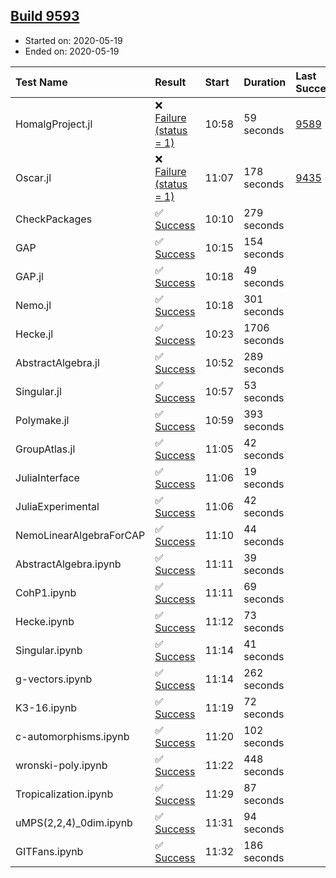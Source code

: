 ## [Build 9593](https://oscarci.mathematik.uni-kl.de/job/oscar/9593/)

* Started on: 2020-05-19
* Ended on: 2020-05-19

| Test Name    | Result | Start | Duration | Last Success | First Failure |
|:-------------|:-------|:------|:---------|:-------------|:--------------|
| HomalgProject.jl | ❌ [Failure (status = 1)](https://oscarci.mathematik.uni-kl.de/job/oscar/9593/artifact/logs/build-9593/HomalgProject.jl.log) | 10:58 | 59 seconds | [9589](https://oscarci.mathematik.uni-kl.de/job/oscar/9589/) | [9590](https://oscarci.mathematik.uni-kl.de/job/oscar/9590/) |
| Oscar.jl | ❌ [Failure (status = 1)](https://oscarci.mathematik.uni-kl.de/job/oscar/9593/artifact/logs/build-9593/Oscar.jl.log) | 11:07 | 178 seconds | [9435](https://oscarci.mathematik.uni-kl.de/job/oscar/9435/) | [9436](https://oscarci.mathematik.uni-kl.de/job/oscar/9436/) |
| CheckPackages | ✅ [Success](https://oscarci.mathematik.uni-kl.de/job/oscar/9593/artifact/logs/build-9593/CheckPackages.log) | 10:10 | 279 seconds |  |  |
| GAP | ✅ [Success](https://oscarci.mathematik.uni-kl.de/job/oscar/9593/artifact/logs/build-9593/GAP.log) | 10:15 | 154 seconds |  |  |
| GAP.jl | ✅ [Success](https://oscarci.mathematik.uni-kl.de/job/oscar/9593/artifact/logs/build-9593/GAP.jl.log) | 10:18 | 49 seconds |  |  |
| Nemo.jl | ✅ [Success](https://oscarci.mathematik.uni-kl.de/job/oscar/9593/artifact/logs/build-9593/Nemo.jl.log) | 10:18 | 301 seconds |  |  |
| Hecke.jl | ✅ [Success](https://oscarci.mathematik.uni-kl.de/job/oscar/9593/artifact/logs/build-9593/Hecke.jl.log) | 10:23 | 1706 seconds |  |  |
| AbstractAlgebra.jl | ✅ [Success](https://oscarci.mathematik.uni-kl.de/job/oscar/9593/artifact/logs/build-9593/AbstractAlgebra.jl.log) | 10:52 | 289 seconds |  |  |
| Singular.jl | ✅ [Success](https://oscarci.mathematik.uni-kl.de/job/oscar/9593/artifact/logs/build-9593/Singular.jl.log) | 10:57 | 53 seconds |  |  |
| Polymake.jl | ✅ [Success](https://oscarci.mathematik.uni-kl.de/job/oscar/9593/artifact/logs/build-9593/Polymake.jl.log) | 10:59 | 393 seconds |  |  |
| GroupAtlas.jl | ✅ [Success](https://oscarci.mathematik.uni-kl.de/job/oscar/9593/artifact/logs/build-9593/GroupAtlas.jl.log) | 11:05 | 42 seconds |  |  |
| JuliaInterface | ✅ [Success](https://oscarci.mathematik.uni-kl.de/job/oscar/9593/artifact/logs/build-9593/JuliaInterface.log) | 11:06 | 19 seconds |  |  |
| JuliaExperimental | ✅ [Success](https://oscarci.mathematik.uni-kl.de/job/oscar/9593/artifact/logs/build-9593/JuliaExperimental.log) | 11:06 | 42 seconds |  |  |
| NemoLinearAlgebraForCAP | ✅ [Success](https://oscarci.mathematik.uni-kl.de/job/oscar/9593/artifact/logs/build-9593/NemoLinearAlgebraForCAP.log) | 11:10 | 44 seconds |  |  |
| AbstractAlgebra.ipynb | ✅ [Success](https://oscarci.mathematik.uni-kl.de/job/oscar/9593/artifact/logs/build-9593/AbstractAlgebra.ipynb.log) | 11:11 | 39 seconds |  |  |
| CohP1.ipynb | ✅ [Success](https://oscarci.mathematik.uni-kl.de/job/oscar/9593/artifact/logs/build-9593/CohP1.ipynb.log) | 11:11 | 69 seconds |  |  |
| Hecke.ipynb | ✅ [Success](https://oscarci.mathematik.uni-kl.de/job/oscar/9593/artifact/logs/build-9593/Hecke.ipynb.log) | 11:12 | 73 seconds |  |  |
| Singular.ipynb | ✅ [Success](https://oscarci.mathematik.uni-kl.de/job/oscar/9593/artifact/logs/build-9593/Singular.ipynb.log) | 11:14 | 41 seconds |  |  |
| g-vectors.ipynb | ✅ [Success](https://oscarci.mathematik.uni-kl.de/job/oscar/9593/artifact/logs/build-9593/g-vectors.ipynb.log) | 11:14 | 262 seconds |  |  |
| K3-16.ipynb | ✅ [Success](https://oscarci.mathematik.uni-kl.de/job/oscar/9593/artifact/logs/build-9593/K3-16.ipynb.log) | 11:19 | 72 seconds |  |  |
| c-automorphisms.ipynb | ✅ [Success](https://oscarci.mathematik.uni-kl.de/job/oscar/9593/artifact/logs/build-9593/c-automorphisms.ipynb.log) | 11:20 | 102 seconds |  |  |
| wronski-poly.ipynb | ✅ [Success](https://oscarci.mathematik.uni-kl.de/job/oscar/9593/artifact/logs/build-9593/wronski-poly.ipynb.log) | 11:22 | 448 seconds |  |  |
| Tropicalization.ipynb | ✅ [Success](https://oscarci.mathematik.uni-kl.de/job/oscar/9593/artifact/logs/build-9593/Tropicalization.ipynb.log) | 11:29 | 87 seconds |  |  |
| uMPS(2,2,4)_0dim.ipynb | ✅ [Success](https://oscarci.mathematik.uni-kl.de/job/oscar/9593/artifact/logs/build-9593/uMPS-2-2-4-_0dim.ipynb.log) | 11:31 | 94 seconds |  |  |
| GITFans.ipynb | ✅ [Success](https://oscarci.mathematik.uni-kl.de/job/oscar/9593/artifact/logs/build-9593/GITFans.ipynb.log) | 11:32 | 186 seconds |  |  |
